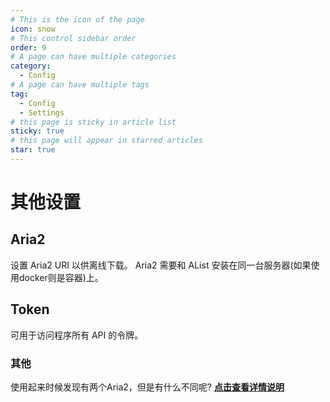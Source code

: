 ```yaml
---
# This is the icon of the page
icon: snow
# This control sidebar order
order: 9
# A page can have multiple categories
category:
  - Config
# A page can have multiple tags
tag:
  - Config
  - Settings
# this page is sticky in article list
sticky: true
# this page will appear in starred articles
star: true
---
```


# 其他设置

## Aria2

设置 Aria2 URI 以供离线下载。 Aria2 需要和 AList 安装在同一台服务器(如果使用docker则是容器)上。

## Token

可用于访问程序所有 API 的令牌。



### 其他

使用起来时候发现有两个Aria2，但是有什么不同呢? [**点击查看详情说明**](https://alist.nn.ci/zh/faq/why.html#两个Aria2有什么不同)



